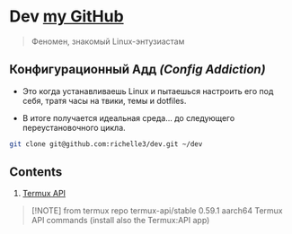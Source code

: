# Dev [my GitHub](https://github.com/richelle3)

>
> Феномен, знакомый Linux-энтузиастам
>

## **Конфигурационный Адд** *(Config Addiction)*

- Это когда устанавливаешь Linux и пытаешься настроить его под себя, тратя часы на твики, темы и dotfiles.

- В итоге получается идеальная среда... до следующего переустановочного цикла.

```bash
git clone git@github.com:richelle3/dev.git ~/dev
```

## Contents

1. [Termux API](/termux/src/termux_api.md)

> [!NOTE] from termux repo
> termux-api/stable 0.59.1 aarch64
> Termux API commands (install also the Termux:API app)

